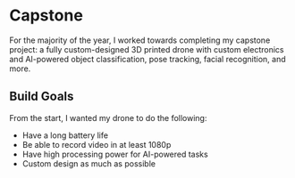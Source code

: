 # Capstone
For the majority of the year, I worked towards completing my capstone project: a fully custom-designed 3D printed drone with custom electronics and AI-powered object classification, pose tracking, facial recognition, and more. 

## Build Goals
From the start, I wanted my drone to do the following:

- Have a long battery life
- Be able to record video in at least 1080p
- Have high processing power for AI-powered tasks
- Custom design as much as possible

